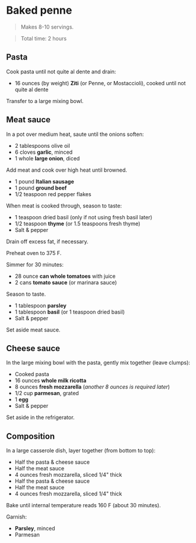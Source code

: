 Baked penne
===========

> Makes 8-10 servings.

> Total time: 2 hours

Pasta
-----

Cook pasta until not quite al dente and drain:

- 16 ounces (by weight) **Ziti** (or Penne, or Mostaccioli), cooked until not quite al dente

Transfer to a large mixing bowl.

Meat sauce
----------

In a pot over medium heat, saute until the onions soften:

- 2 tablespoons olive oil
- 6 cloves **garlic**, minced
- 1 whole **large onion**, diced

Add meat and cook over high heat until browned.

- 1 pound **Italian sausage**
- 1 pound **ground beef**
- 1/2 teaspoon red pepper flakes

When meat is cooked through, season to taste:

- 1 teaspoon dried basil (only if not using fresh basil later)
- 1/2 teaspoon **thyme** (or 1.5 teaspoons fresh thyme)
- Salt & pepper

Drain off excess fat, if necessary.

Preheat oven to 375 F.

Simmer for 30 minutes:

- 28 ounce **can whole tomatoes** with juice
- 2 cans **tomato sauce** (or marinara sauce)

Season to taste.

- 1 tablespoon **parsley**
- 1 tablespoon **basil** (or 1 teaspoon dried basil)
- Salt & pepper

Set aside meat sauce.

Cheese sauce
------------

In the large mixing bowl with the pasta, gently mix together (leave clumps):

- Cooked pasta
- 16 ounces **whole milk ricotta**
- 8 ounces **fresh mozzarella** (*another 8 ounces is required later*)
- 1/2 cup **parmesan**, grated
- 1 **egg**
- Salt & pepper

Set aside in the refrigerator. 

Composition
-----------

In a large casserole dish, layer together (from bottom to top):

- Half the pasta & cheese sauce
- Half the meat sauce
- 4 ounces fresh mozzarella, sliced 1/4" thick
- Half the pasta & cheese sauce
- Half the meat sauce
- 4 ounces fresh mozzarella, sliced 1/4" thick

Bake until internal temperature reads 160 F (about 30 minutes).

Garnish:

- **Parsley**, minced
- Parmesan
